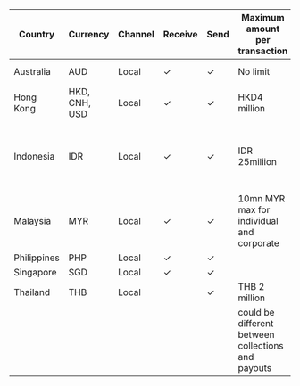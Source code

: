

| Country | Currency | Channel | Receive | Send | Maximum amount per transaction | Value date | Cutoff time |
|----------|----------|----------|----------|----------|----------|----------|----------|
| Australia | AUD | Local | ✓ | ✓ | No limit | T+1h | 3 pm AEST |
| Hong Kong | HKD, CNH, USD | Local | ✓ | ✓ | HKD4 million | T+15 mins | 3 pm HKT |
| Indonesia | IDR | Local | ✓ | ✓ | IDR 25miliion | Same day if below 25m IDR and next day above 25m | |
| Malaysia | MYR | Local | ✓ | ✓ | 10mn MYR max for individual and corporate | T+15 mins | |
| Philippines | PHP | Local | ✓ | ✓ | | T+15 mins | |
| Singapore | SGD | Local | ✓ | ✓ | | T+15 mins | |
| Thailand | THB | Local | | ✓ | THB 2 million | Same day | 2 pm ICT |
| | | | | | could be different between collections and payouts | processing time | ours or banks? |